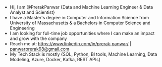 - Hi, I am @PrerakPanwar {Data and Machine Learning Engineer & Data Analyst and Scientist}
- I have a Master's degree in Computer and Information Science from University of Massachusetts & a Bachelors in Computer Science and Engineering 
- I am looking for full-time job opportunities where I can make an impact and grow with the company
- Reach me at: https://www.linkedin.com/in/prerak-panwar/ | panwarprerak98@gmail.com
- My Tech Stack is mostly {SQL, Python, BI tools, Machine Learning, Data Modeling, Azure, Docker, Kafka, REST APIs}
